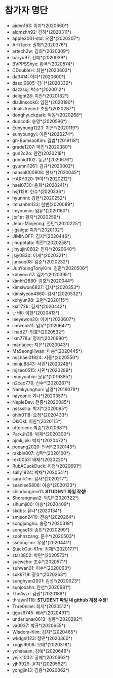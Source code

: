 # 참가자 명단
* aiden163: 이지*(2020660*)
* alqmzhh92: 김하*(2020311*)
* apple2001-std: 오진*(2020207*)
* ArfiTech: 권혁*(2020376*)
* artech2w: 김희*(2020309*)
* baryu97: 선예*(2020039*)
* BVPPSShyx: 황욕*(2020574*)
* CDoubleH: 최현*(2020603*)
* da3414: 이다*(2020600*)
* dasol0605: 김다*(2020330*)
* dazzsoj: 박소*(2020012*)
* delight28: 이진*(2020182*)
* dlaJinsook6: 임진*(2020190*)
* dnalsitresed: 조원*(2020287*)
* donghyuckpark: 박동*(2020268*)
* dudcodi: 송영*(2020596*)
* Eunyoung1223: 지은*(2020119*)
* eunyoungyi: 이은*(2020274*)
* gh-BumsooKim: 김범*(2019118*)
* grade1207: 박진*(2020380*)
* gun2o2o: 안건(2020218*)
* gunnio1102: 동규*(2020676*)
* gyumni1261: 김규*(2020002*)
* hansol000808: 한재*(2020045*)
* HARY020: 한아**(2020212*)
* hsel0730: 윤희*(2020241*)
* hsj1128: 한수*(2020336*)
* hyunnni: 강현*(2020252*)
* Imhanbin123: 한빈(2020089*)
* imyoumin: 임유*(2020160*)
* jbr1tr: 황지*(2020259*)
* Jeon-Minjeong: 전민*(2020225*)
* jigajiga: 지가*(2020132*)
* JIMINOFF: 김지*(2020446*)
* jinupotato: 최진*(2020258*)
* jinyujin0602: 진유*(2020640*)
* jsjy0830: 이재*(2020321*)
* junsoo08: 김준*(2020232*)
* JunYoungTonyKim: 김준*(2020506*)
* kahyeon17: 김가*(2020395*)
* kimhh2880: 김호*(2020044*)
* kimsiwon6827: 김시*(2020353*)
* kimsiyeon4860: 김시*(2020532*)
* kohyun98: 고현*(2020115*)
* ksr1726: 김세*(2020442*)
* L-HK: 이한*(2020413*)
* leeyewon20: 이예*(2020607*)
* limwoo511: 임우*(2020647*)
* linad27: 임효*(2020532*)
* lkm778u: 정지*(2020690*)
* maritajee: 지은*(2020043*)
* MaSeongHwan: 마승*(2020445*)
* michael01924: 서동*(2020550*)
* minju8843: 서민*(2020248*)
* mjseo0515: 서민*(2020289*)
* munyoubin: 문유*(2019385*)
* n2ceo778: 신수*(2020267*)
* Namkyunghun: 남경*(2019079*)
* nayeonii: 기나*(2020357*)
* NepleDev: 전종*(2020085*)
* nsssslllp: 박지*(2020095*)
* ohjh0118: 오정*(2020433*)
* OkiOkl: 이한*(2020115*)
* ottersem: 박승*(2020681*)
* ParkJh38: 박재*(2020300*)
* pjmkjjpk: 박지*(2020472*)
* pooang2020: 안서*(2020143*)
* rakbin007: 성락*(2020100*)
* rex0053: 배제*(2020220*)
* RubADuckDuck: 허정*(2020691*)
* sally1924: 박채*(2020541*)
* sara-k1m: 김사*(2020217*)
* seanlee5808: 이승*(2020123*)
* shindongmin11: **STUDENT 파일 작성!**
* Shorangnavi2: 박민*(2020322*)
* sihumji00: 이승*(2020409*)
* skdbs: 유나*(2020134*)
* smjeon2410: 전승*(2020264*)
* songjunghu: 송정*(2020318*)
* songse13: 송민*(2020299*)
* soohnzzang: 문수*(2020503*)
* sseong-mi: 우성*(2020441*)
* StackOut-K1m: 김재*(2020177*)
* star3802: 박민*(2020573*)
* suewcho: 조수*(2020571*)
* suhwan01: 이수*(2020063*)
* sukk719: 장효*(2020263*)
* sunghyun2001: 김성*(2020023*)
* sunjooahn: 안선*(2020681*)
* TheAyzr: 김권*(2020189*)
* thrawn1118: **STUDENT 파일 내 github 계정 수정!**
* Thre0nine: 최지*(2020512*)
* tjgus6745: 배서*(2020491*)
* underlunar0613: 설동*(2020292*)
* va0037: 박규*(2020655*)
* Wisdom-Kim: 김지*(2020465*)
* wkdgnl123: 정민*(2020360*)
* xogjs9908: 오태*(2020318*)
* ychaaaan: 김예*(2020646*)
* yejik1002: 공예*(2020663*)
* yjh9929: 윤지*(2020562*)
* yongjin13: 김용*(2020062*)
